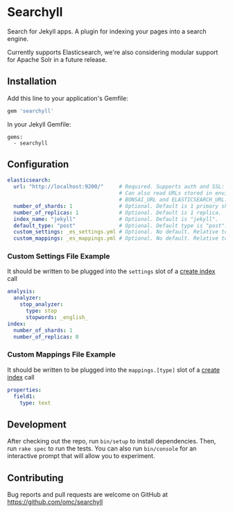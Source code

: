 # Searchyll

Search for Jekyll apps. A plugin for indexing your pages into a search engine.

Currently supports Elasticsearch, we're also considering modular support for
Apache Solr in a future release.

## Installation

Add this line to your application's Gemfile:

```ruby
gem 'searchyll'
```

In your Jekyll Gemfile:

```
gems:
  - searchyll
```

## Configuration

```yaml
elasticsearch:
  url: "http://localhost:9200/"     # Required. Supports auth and SSL: https://user:pass@someurl.com
                                    # Can also read URLs stored in environment variable named
                                    # BONSAI_URL and ELASTICSEARCH_URL.
  number_of_shards: 1               # Optional. Default is 1 primary shard.
  number_of_replicas: 1             # Optional. Default is 1 replica.
  index_name: "jekyll"              # Optional. Default is "jekyll".
  default_type: "post"              # Optional. Default type is "post".
  custom_settings: _es_settings.yml # Optional. No default. Relative to your src folder
  custom_mappings: _es_mappings.yml # Optional. No default. Relative to your src folder
```

### Custom Settings File Example

It should be written to be plugged into the `settings` slot of a [create index](https://www.elastic.co/guide/en/elasticsearch/reference/current/indices-create-index.html) call

```yaml
analysis:
  analyzer:
    stop_analyzer:
      type: stop
      stopwords: _english_
index:
  number_of_shards: 1
  number_of_replicas: 0
```

### Custom Mappings File Example

It should be written to be plugged into the `mappings.[type]` slot of a [create index](https://www.elastic.co/guide/en/elasticsearch/reference/current/indices-create-index.html) call

```yaml
properties:
  field1:
    type: text
```

## Development

After checking out the repo, run `bin/setup` to install dependencies. Then, run
`rake spec` to run the tests. You can also run `bin/console` for an interactive
prompt that will allow you to experiment.

## Contributing

Bug reports and pull requests are welcome on GitHub at
https://github.com/omc/searchyll
